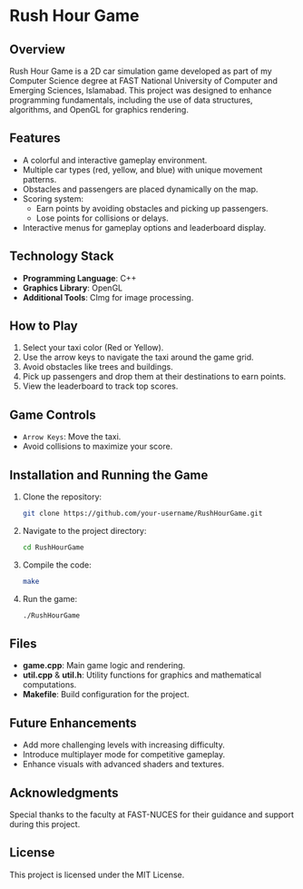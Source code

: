 # Rush Hour Game

## Overview
Rush Hour Game is a 2D car simulation game developed as part of my Computer Science degree at FAST National University of Computer and Emerging Sciences, Islamabad. This project was designed to enhance programming fundamentals, including the use of data structures, algorithms, and OpenGL for graphics rendering.

## Features
- A colorful and interactive gameplay environment.
- Multiple car types (red, yellow, and blue) with unique movement patterns.
- Obstacles and passengers are placed dynamically on the map.
- Scoring system:
  - Earn points by avoiding obstacles and picking up passengers.
  - Lose points for collisions or delays.
- Interactive menus for gameplay options and leaderboard display.

## Technology Stack
- **Programming Language**: C++
- **Graphics Library**: OpenGL
- **Additional Tools**: CImg for image processing.

## How to Play
1. Select your taxi color (Red or Yellow).
2. Use the arrow keys to navigate the taxi around the game grid.
3. Avoid obstacles like trees and buildings.
4. Pick up passengers and drop them at their destinations to earn points.
5. View the leaderboard to track top scores.

## Game Controls
- `Arrow Keys`: Move the taxi.
- Avoid collisions to maximize your score.

## Installation and Running the Game
1. Clone the repository:
   ```bash
   git clone https://github.com/your-username/RushHourGame.git
2. Navigate to the project directory:
   ```bash
   cd RushHourGame
3. Compile the code:
   ```bash
   make
4. Run the game:
   ```bash
   ./RushHourGame

## Files
- **game.cpp**: Main game logic and rendering.
- **util.cpp** & **util.h**: Utility functions for graphics and mathematical computations.
- **Makefile**: Build configuration for the project.

## Future Enhancements
- Add more challenging levels with increasing difficulty.
- Introduce multiplayer mode for competitive gameplay.
- Enhance visuals with advanced shaders and textures.

## Acknowledgments
Special thanks to the faculty at FAST-NUCES for their guidance and support during this project.

## License
This project is licensed under the MIT License.
